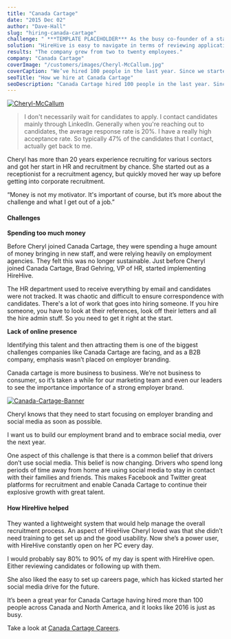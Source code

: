 ```yaml
---
title: "Canada Cartage"
date: "2015 Dec 02"
author: "Dave-Hall"
slug: "hiring-canada-cartage"
challenge: " ***TEMPLATE PLACEHOLDER*** As the busy co-founder of a startup, Sonya needed recruiting software that integrated easily with her day to day tasks."
solution: "HireHive is easy to navigate in terms of reviewing applications. The platform gives visibility to the jobs."
results: "The company grew from two to twenty employees."
company: "Canada Cartage"
coverImage: "/customers/images/Cheryl-McCallum.jpg"
coverCaption: "We’ve hired 100 people in the last year. Since we started using HireHive, the results are there, can’t argue with that."
seoTitle: "How we hire at Canada Cartage"
seoDescription: "Canada Cartage hired 100 people in the last year. Since we started using HireHive recruiting software, the results are there, can’t argue with that."
---
```


[![Cheryl-McCallum](/customers/images/Cheryl-McCallum.jpg)](http://hirehive.io/wp-content/uploads/sites/1/2015/11/Cheryl-McCallum.jpg)

> I don't necessarily wait for candidates to apply. I contact candidates mainly through LinkedIn. Generally when you're reaching out to candidates, the average response rate is 20%. I have a really high acceptance rate. So typically 47% of the candidates that I contact, actually get back to me.

Cheryl has more than 20 years experience recruiting for various sectors and got her start in HR and recruitment by chance. She started out as a receptionist for a recruitment agency, but quickly moved her way up before getting into corporate recruitment.

“Money is not my motivator. It's important of course, but it’s more about the challenge and what I get out of a job.”

#### Challenges

**Spending too much money**

Before Cheryl joined Canada Cartage, they were spending a huge amount of money bringing in new staff, and were relying heavily on employment agencies. They felt this was no longer sustainable. Just before Cheryl joined Canada Cartage, Brad Gehring, VP of HR, started implementing HireHive.

The HR department used to receive everything by email and candidates were not tracked. It was chaotic and difficult to ensure correspondence with candidates. There's a lot of work that goes into hiring someone. If you hire someone, you have to look at their references, look off their letters and all the hire admin stuff. So you need to get it right at the start.

**Lack of online presence**

Identifying this talent and then attracting them is one of the biggest challenges companies like Canada Cartage are facing, and as a B2B company, emphasis wasn’t placed on employer branding.

Canada cartage is more business to business. We’re not business to consumer, so it’s taken a while for our marketing team and even our leaders to see the importance importance of a strong employer brand.

[![Canada-Cartage-Banner](/customers/images/Canada-Cartage-Banner.jpg)](http://hirehive.io/wp-content/uploads/sites/1/2015/11/Canada-Cartage-Banner.jpg)

Cheryl knows that they need to start focusing on employer branding and social media as soon as possible.

I want us to build our employment brand and to embrace social media, over the next year.

One aspect of this challenge is that there is a common belief that drivers don’t use social media. This belief is now changing. Drivers who spend long periods of time away from home are using social media to stay in contact with their families and friends. This makes Facebook and Twitter great platforms for recruitment and enable Canada Cartage to continue their explosive growth with great talent.

#### How HireHive helped

They wanted a lightweight system that would help manage the overall recruitment process. An aspect of HireHive Cheryl loved was that she didn’t need training to get set up and the good usability. Now she’s a power user, with HireHive constantly open on her PC every day.

I would probably say 80% to 90% of my day is spent with HireHive open. Either reviewing candidates or following up with them.

She also liked the easy to set up careers page, which has kicked started her social media drive for the future.

It’s been a great year for Canada Cartage having hired more than 100 people across Canada and North America, and it looks like 2016 is just as busy.

Take a look at [Canada Cartage Careers](https://my.hirehive.io/canada-cartage-system).
